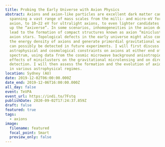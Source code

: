 ```yaml
---
title: Probing the Early Universe with Axion Physics
abstract: Axions and axion-like particles are excellent dark matter candidates,
  spanning a vast range of mass scales from the milli- and micro-eV for the QCD
  axion, to 10−22 eV for ultralight axions, to even lighter candidates that make
  up the “axiverse”. In some scenarios, inhomogeneities in the axion density
  lead to the formation of compact structures known as axion “miniclusters” and
  axion stars. Topological defects in the early universe might also contribute
  the energy density of axions and generate primordial gravitational waves that
  can possibly be detected in future experiments. I will first discuss
  astrophysical and cosmological constraints on axions at either end of this
  spectrum, using data from the cosmic microwave background anisotropies and the
  effects of miniclusters on the gravitational microlensing and on direct
  detection. I will then assess the formation and the evolution of axion stars
  in various astrophysical regimes.
location: Sydney (AU)
date: 2019-12-02T06:00:00.000Z
date_end: 2019-12-06T16:00:00.000Z
all_day: false
event: TeVPA
event_url: https://indi.to/7Fstq
publishDate: 2020-09-02T17:24:37.859Z
draft: false
featured: true
tags:
  - axions
image:
  filename: featured
  focal_point: Smart
  preview_only: false
---
```

